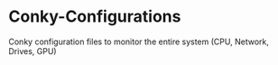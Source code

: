 # Conky-Configurations
Conky configuration files to monitor the entire system (CPU, Network, Drives, GPU)
